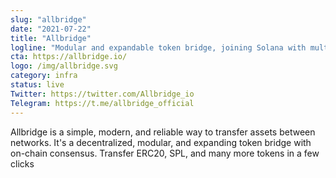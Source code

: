 ```yaml
---
slug: "allbridge"
date: "2021-07-22"
title: "Allbridge"
logline: "Modular and expandable token bridge, joining Solana with multiple other blockchains."
cta: https://allbridge.io/
logo: /img/allbridge.svg
category: infra
status: live
Twitter: https://twitter.com/Allbridge_io
Telegram: https://t.me/allbridge_official
---
```


Allbridge is a simple, modern, and reliable way to transfer assets between networks. It's a decentralized, modular, and expanding token bridge with on-chain consensus. Transfer ERC20, SPL, and many more tokens in a few clicks
